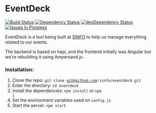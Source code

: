 # EventDeck

[![Build Status](https://travis-ci.org/sinfo/eventdeck.svg)](https://travis-ci.org/sinfo/eventdeck)
[![Dependency Status](https://david-dm.org/sinfo/eventdeck.svg?style=flat)](https://david-dm.org/sinfo/eventdeck)
[![devDependency Status](https://david-dm.org/sinfo/eventdeck/dev-status.svg?style=flat)](https://david-dm.org/sinfo/eventdeck#info=devDependencies)
[![Issues In Progress](https://badge.waffle.io/sinfo/eventdeck.png?label=In%20Progress&title=Waffle%20-%20In%20Progress&style=flat)](http://waffle.io/sinfo/eventdeck)

EventDeck is a tool being built at [SINFO](http://sinfo.org) to help us manage everything related to our events.

The backend is based on hapi, and the frontend initially was Angular but we're rebuilding it using Ampersand.js.

### Installation:
  1. Clone the repo: <code>git clone git@github.com:sinfo/eventdeck.git</code>
  2. Enter the directory: <code>cd eventdeck</code>
  3. Install the dependencies: <code>npm install</code> or <code>npm i</code>
  4. Set the environment variables used on <code>config.js</code>
  5. Start the server: <code>npm start</code>

